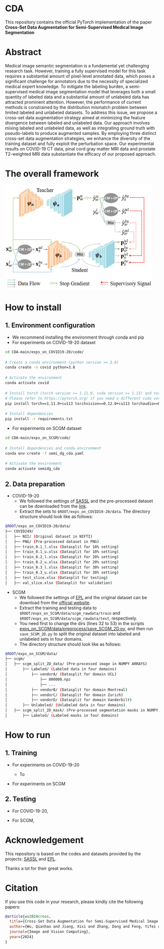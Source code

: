 # CDA
This repository contains the official PyTorch implementation of the paper **Cross-Set Data Augmentation for Semi-Supervised Medical Image Segmentation**

# Abstract
Medical image semantic segmentation is a fundamental yet challenging research task. However, training a fully supervised model for this task requires a substantial amount of pixel-level annotated data, which poses a significant challenge for annotators due to the necessity of specialized medical expert knowledge. To mitigate the labeling burden, a semi-supervised medical image segmentation model that leverages both a small quantity of labeled data and a substantial amount of unlabeled data has attracted prominent attention. However, the performance of current methods is constrained by the distribution mismatch problem between limited labeled and unlabeled datasets. To address this issue, we propose a cross-set data augmentation strategy aimed at minimizing the feature divergence between labeled and unlabeled data. Our approach involves mixing labeled and unlabeled data, as well as integrating ground truth with pseudo-labels to produce augmented samples. By employing three distinct cross-set data augmentation strategies, we enhance the diversity of the training dataset and fully exploit the perturbation space. Our experimental results on COVID-19 CT data, pinal cord gray matter MRI data and prostate T2-weighted MRI data substantiate the efficacy of our proposed approach.

# The overall framework
<img src="https://raw.githubusercontent.com/wqhIris/CDA/master/framework.png" width="482" height="343" alt="framework">

# How to install
## 1. Environment configuration
- We recommend installing the environment through conda and pip
- For experiments on COVID-19-20 dataset
```bash
cd CDA-main/exps_on_COVID19-20/code/

# Create a conda environment (python version >= 3.8)
conda create -n covid python=3.8

# Activate the environment
conda activate covid

# Install torch (torch version >= 1.11.0, cuda version >= 1.13) and torchvision
# Please refer to https://pytorch.org/ if you need a different cuda version
pip install torch==1.11.0+cu113 torchvision==0.12.0+cu113 torchaudio==0.11.0 --extra-index-url https://download.pytorch.org/whl/cu113

# Install dependencies
pip install -r requirements.txt
```

- For experiments on SCGM dataset
```bash
cd CDA-main/exps_on_SCGM/code/

# Install dependencies and conda environment 
conda env create -f semi_dg_cda.yaml

# Activate the environment
conda activate semidg_cda
```

## 2. Data preparation
- COVID-19-20 
  - We followed the settings of [SASSL](https://github.com/FeiLyu/SASSL/) and the pre-processed dataset can be downloaded from the [link](https://drive.google.com/file/d/1A2f3RRblSByFncUlf5MEr9VEjFlqD0ge/view?usp=sharing).
  - Extract the sets to `$ROOT/exps_on_COVID19-20/data`. The directory structure should look like as follows:
```bash
$ROOT/exps_on_COVID19-20/data/
├── COVID249/
│   ├── NII/ (Original dataset in NIFTI)
│   ├── PNG/ (Pre-processed dataset in PNG)
│   ├── train_0.1_l.xlsx (Datasplit for 10% setting)
│   ├── train_0.1_u.xlsx (Datasplit for 10% setting)
│   ├── train_0.2_l.xlsx (Datasplit for 20% setting)
│   ├── train_0.2_u.xlsx (Datasplit for 20% setting)
│   ├── train_0.3_l.xlsx (Datasplit for 30% setting)
│   ├── train_0.3_u.xlsx (Datasplit for 30% setting)
│   ├── test_slice.xlsx (Datasplit for testing)
│   ├── val_slice.xlsx (Datasplit for validation)
```

- SCGM
  - We followed the settings of [EPL](https://github.com/XMed-Lab/EPL_SemiDG) and the original dataset can be download from the [official website](http://niftyweb.cs.ucl.ac.uk/challenge/index.php).
  - Extract the training and testing data to `$ROOT/exps_on_SCGM/data/scgm_rawdata/train` and `$ROOT/exps_on_SCGM/data/scgm_rawdata/test`, respectively.
  - You need first to change the dirs (lines 32 to 53) in the scripts [exps_on_SCGM/data/preprocess/save_SCGM_2D.py](exps_on_SCGM/data/preprocess/save_SCGM_2D.py), and then run `save_SCGM_2D.py` to split the original dataset into labeled and unlabeled sets in four domains.
  - The directory structure should look like as follows:
```bash
$ROOT/exps_on_SCGM/data/
├── scgm/
│   ├── scgm_split_2D_data/ (Pre-processed image in NUMPY ARRAYS)
│       ├── Labeled/ (Labeled data in four domains)
│           ├── vendorA/ (Datasplit for domain UCL)
│               ├── 000000.npz
│               ├── ...
│           ├── vendorB/ (Datasplit for domain Montreal)
│           ├── vendorC/ (Datasplit for domain Zurich)
│           ├── vendorD/ (Datasplit for domain Vanderbilt)
│       ├── Unlabeled/ (Unlabeled data in four domains)
│   ├── scgm_split_2D_mask/ (Pre-processed segmentation masks in NUMPY ARRAYS)
│       ├── Labeled/ (Labeled masks in four domains)
```




# How to run
## 1. Training
- For experiments on COVID-19-20
  - To 

- For experiments on SCGM

## 2. Testing
- For COVID-19-20,

- For SCGM,

# Acknowledgement
This repository is based on the codes and datasets provided by the projects: [SASSL](https://github.com/FeiLyu/SASSL/) and [EPL](https://github.com/XMed-Lab/EPL_SemiDG).

Thanks a lot for their great works.

# Citation
If you use this code in your research, please kindly cite the following papers:

```bibtex
@article{wu2024cross,
  title={Cross-Set Data Augmentation for Semi-Supervised Medical Image Segmentation},
  author={Wu, Qianhao and Jiang, Xixi and Zhang, Dong and Feng, Yifei and Tang, Jinhu},
  journal={Image and Vision Computing},
  year={2024}
}
```


